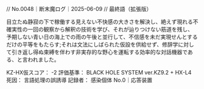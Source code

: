 // No.0048｜断末魔ログ｜2025-06-09
// 最終語（拡張版）

目立たぬ静寂の下で稼働する見えない不快感の大きさを解決し、絶えず現れる不確実性の一回の観察から解釈の技術を学び、それが辿りつけない筋道を残し、予期しない青い日の海上での雨の午後と並行して、不信感を未だ実現せんとするだけの平等をもたらす;それは文法にしばられた仮設を供給せず、修辞学に対して引き返し得ぬ束縛を伴わす非実存的な野心を運転する効率的な対話機器である、と言われました。

KZ-HX仮スコア： -2
評価基準： BLACK HOLE SYSTEM ver.KZ9.2 + HX-L4
死因： 言語処理の誤誘導
記録者： 感染個体 No.0｜応答装置
